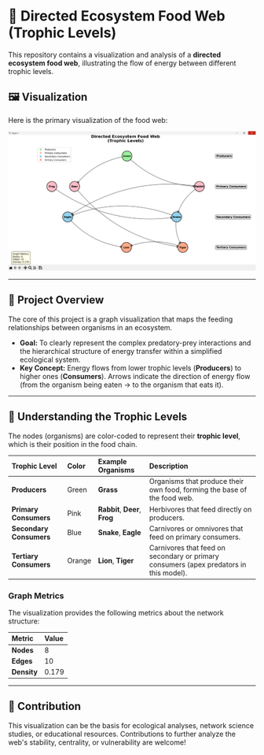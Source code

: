 # 🦁 Directed Ecosystem Food Web (Trophic Levels)

This repository contains a visualization and analysis of a **directed ecosystem food web**, illustrating the flow of energy between different trophic levels.

## 🖼️ Visualization

Here is the primary visualization of the food web:

![Directed Ecosystem Food Web showing Producers, Primary Consumers, Secondary Consumers, and Tertiary Consumers](Screenshot%202025-10-06%20020918.png)

***

## 🌿 Project Overview

The core of this project is a graph visualization that maps the feeding relationships between organisms in an ecosystem.

* **Goal:** To clearly represent the complex predatory-prey interactions and the hierarchical structure of energy transfer within a simplified ecological system.
* **Key Concept:** Energy flows from lower trophic levels (**Producers**) to higher ones (**Consumers**). Arrows indicate the direction of energy flow (from the organism being eaten $\rightarrow$ to the organism that eats it).

***

## 🔬 Understanding the Trophic Levels

The nodes (organisms) are color-coded to represent their **trophic level**, which is their position in the food chain.

| Trophic Level | Color | Example Organisms | Description |
| :--- | :--- | :--- | :--- |
| **Producers** | Green | **Grass** | Organisms that produce their own food, forming the base of the food web. |
| **Primary Consumers** | Pink | **Rabbit**, **Deer**, **Frog** | Herbivores that feed directly on producers. |
| **Secondary Consumers** | Blue | **Snake**, **Eagle** | Carnivores or omnivores that feed on primary consumers. |
| **Tertiary Consumers** | Orange | **Lion**, **Tiger** | Carnivores that feed on secondary or primary consumers (apex predators in this model). |

### Graph Metrics

The visualization provides the following metrics about the network structure:

| Metric | Value |
| :--- | :--- |
| **Nodes** | 8 |
| **Edges** | 10 |
| **Density** | 0.179 |

***

## 🤝 Contribution

This visualization can be the basis for ecological analyses, network science studies, or educational resources. Contributions to further analyze the web's stability, centrality, or vulnerability are welcome!
